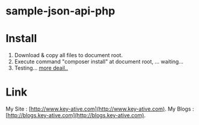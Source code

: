 # sample-json-api-php
# Install
1. Download & copy all files to document root.
2. Execute command "composer install" at document root, ... waiting...
3. Testing...
[more deail..](http://blogs.key-ative.com/2015/05/24/sample-json-api-with-php/)

# Link
My Site : [http://www.key-ative.com](http://www.key-ative.com).
My Blogs : [http://blogs.key-ative.com](http://blogs.key-ative.com).